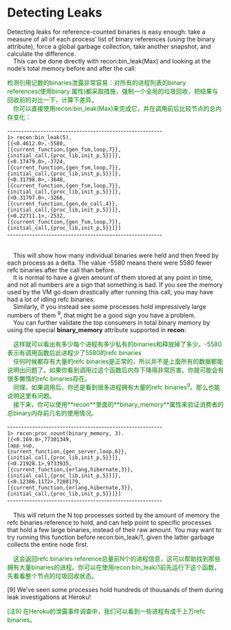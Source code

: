 # Detecting Leaks
Detecting leaks for reference-counted binaries is easy enough: take a measure of all of
each process’ list of binary references (using the binary attribute), force a global garbage collection, take another snapshot, and calculate the difference.
<br>&emsp;This can be done directly with recon:bin_leak(Max) and looking at the node’s total memory before and after the call:<br>
<p></p> <font color="green">
检测引用记数的binaries泄露非常容易：对所有的进程列表的binary references(使用binary 属性)都采取措施，强制一个全局的垃圾回收，把结果与回收前的对比一下，计算下差异。<br>
&emsp;你可以直接使用recon:bin_leak(Max)来完成它，并在调用前后比较节点的总内存变化：
</font> <p></p>

--------------------------------------------------------<br>
`1> recon:bin_leak(5).`<br>
`[{<0.4612.0>,-5580,`<br>
`[{current_function,{gen_fsm,loop,7}},`<br>
`{initial_call,{proc_lib,init_p,5}}]},`<br>
`{<0.17479.0>,-3724,`<br>
`[{current_function,{gen_fsm,loop,7}},`<br>
`{initial_call,{proc_lib,init_p,5}}]},`<br>
`{<0.31798.0>,-3648,`<br>
`[{current_function,{gen_fsm,loop,7}},`<br>
`{initial_call,{proc_lib,init_p,5}}]},`<br>
`{<0.31797.0>,-3266,`<br>
`[{current_function,{gen,do_call,4}},`<br>
`{initial_call,{proc_lib,init_p,5}}]},`<br>
`{<0.22711.1>,-2532,`<br>
`[{current_function,{gen_fsm,loop,7}},`<br>
`{initial_call,{proc_lib,init_p,5}}]}]`<br>
--------------------------------------------------------<br>

<br>&emsp;This will show how many individual binaries were held and then freed by each process
as a delta. The value -5580 means there were 5580 fewer refc binaries after the call than
before.
<br>&emsp;It is normal to have a given amount of them stored at any point in time, and not all numbers are a sign that something is bad. If you see the memory used by the VM go down drastically after running this call, you may have had a lot of idling refc binaries.
<br>&emsp;Similarly, if you instead see some processes hold impressively large numbers of them <sup>9</sup>,
that might be a good sign you have a problem.
<br>&emsp;You can further validate the top consumers in total binary memory by using the special **binary_memory** attribute supported in **recon**:<br>
<p></p> <font color="green">
&emsp;这样就可以看出有多少每个进程有多少私有的binaries和释放掉了多少。-5580表示有调用函数后此进程少了5580的refc binaries<br>
&emsp;任何时候都存有大量的refc binaries是正常的，所以并不是上面所有的数据都能说明出问题了。如果你看到调用过这个函数后内存下降得非常厉害。你就可能会有很多懒惰的refc binaries存在。<br>
&emsp;同理，如果调用后，你还是看到很多进程拥有大量的refc binaries<sup>9</sup>。那么也能说明这里有问题。<br>
&emsp;接下来，你可以使用**recon**里面的**binary_memory**属性来验证消费者的总binary内存前几名的使用情况。
</font> <p></p>

--------------------------------------------------------<br>
`1> recon:proc_count(binary_memory, 3).`<br>
`[{<0.169.0>,77301349,`<br>
`[app_sup,`<br>
`{current_function,{gen_server,loop,6}},`<br>
`{initial_call,{proc_lib,init_p,5}}]},`<br>
`{<0.21928.1>,9733935,`<br>
`[{current_function,{erlang,hibernate,3}},`<br>
`{initial_call,{proc_lib,init_p,5}}]},`<br>
`{<0.12386.1172>,7208179,`<br>
`[{current_function,{erlang,hibernate,3}},`<br>
`{initial_call,{proc_lib,init_p,5}}]}]`<br>
--------------------------------------------------------<br>
<br>&emsp;This will return the N top processes sorted by the amount of memory the refc binaries reference to hold, and can help point to specific processes that hold a few large binaries, instead
of their raw amount. You may want to try running this function before recon:bin_leak/1,
given the latter garbage collects the entire node first.
<p></p> <font color="green">
&emsp;这会返回refc binaries reference总量前N个的进程信息，这可以帮助找到那些拥有大量binaries的进程。你可以在使用recon:bin_leak/1前先运行下这个函数，先看看整个节点的垃圾回收状态。
</font> <p></p>

[9] We’ve seen some processes hold hundreds of thousands of them during leak investigations at Heroku!
<p></p> <font color="green">
[注9] 在Heroku的泄露事件调查中，我们可以看到一些进程有成千上万refc binaries。
</font> <p></p>


